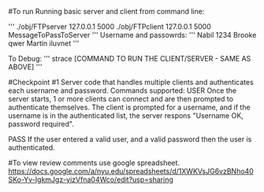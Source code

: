 #To run
Running basic server and client from command line:

'''
./obj/FTPserver 127.0.0.1 5000
./obj/FTPclient 127.0.0.1 5000 MessageToPassToServer
'''
Username and passowrds:
'''
Nabil        1234
Brooke       qwer
Martin       iluvnet
'''

To Debug:
'''
strace [COMMAND TO RUN THE CLIENT/SERVER - SAME AS ABOVE]
'''


#Checkpoint #1
Server code that handles multiple clients and authenticates each username and password. 
Commands supported:
USER
Once the server starts, 1 or more clients can connect and are then prompted to authenticate themselves. The client is prompted for a username, and if the username is in the authenticated list, the server respons "Username OK, password required".

PASS
If the user entered a valid user, and a valid password then the user is authenticated. 

#To view review comments use google spreadsheet.
https://docs.google.com/a/nyu.edu/spreadsheets/d/1XWKVsJG6vzBNho40SKo-Yv-IgkmJgz-yizVfna04Wco/edit?usp=sharing
